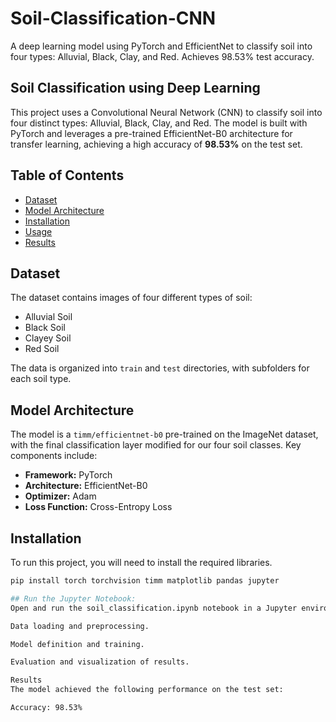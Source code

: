 # Soil-Classification-CNN

A deep learning model using PyTorch and EfficientNet to classify soil into four types: Alluvial, Black, Clay, and Red. Achieves 98.53% test accuracy.

## Soil Classification using Deep Learning

This project uses a Convolutional Neural Network (CNN) to classify soil into four distinct types: Alluvial, Black, Clay, and Red. The model is built with PyTorch and leverages a pre-trained EfficientNet-B0 architecture for transfer learning, achieving a high accuracy of **98.53%** on the test set.

## Table of Contents
* [Dataset](#dataset)
* [Model Architecture](#model-architecture)
* [Installation](#installation)
* [Usage](#usage)
* [Results](#results)

## Dataset

The dataset contains images of four different types of soil:
* Alluvial Soil
* Black Soil
* Clayey Soil
* Red Soil

The data is organized into `train` and `test` directories, with subfolders for each soil type.

## Model Architecture

The model is a `timm/efficientnet-b0` pre-trained on the ImageNet dataset, with the final classification layer modified for our four soil classes. Key components include:

* **Framework:** PyTorch
* **Architecture:** EfficientNet-B0
* **Optimizer:** Adam
* **Loss Function:** Cross-Entropy Loss

## Installation

To run this project, you will need to install the required libraries.

```bash
pip install torch torchvision timm matplotlib pandas jupyter

## Run the Jupyter Notebook:
Open and run the soil_classification.ipynb notebook in a Jupyter environment. The notebook covers:

Data loading and preprocessing.

Model definition and training.

Evaluation and visualization of results.

Results
The model achieved the following performance on the test set:

Accuracy: 98.53%

